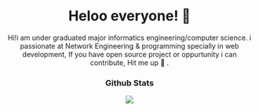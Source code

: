 

<h1 align="center">Heloo everyone! 🤙  </h1>
<p align="center"> Hi!​i am under graduated major informatics engineering/computer science. i passionate at Network Engineering & programming specially in web development, If you have open source project or oppurtunity i can contribute, Hit me up 🤙 .</p>

<h3 align="center">Github Stats</h3>

<div align="center"><img src="https://github-readme-stats.vercel.app/api?username=hmdnzr&show_icons=true"></div
